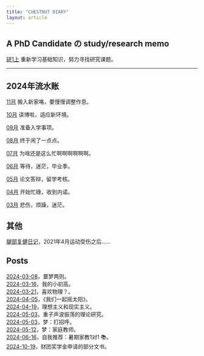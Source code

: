 ```yaml
---
title: "CHESTNUT DIARY"
layout: article
---
```



## A PhD Candidate の study/research memo

<a class="button button--primary button--rounded button--sm" href="M1-1-studymemo">研1上</a> 重新学习基础知识，努力寻找研究课题。

---

## 2024年流水账

<a class="button button--primary button--rounded button--sm" href="y24-10-imposter">11月</a> 搬入新家咯，要慢慢调整作息。

<a class="button button--primary button--rounded button--sm" href="y24-10-imposter">10月</a> 读博啦，适应新环境。

<a class="button button--primary button--rounded button--sm" href="y24-9-anxious">09月</a>  准备入学事项。

<a class="button button--primary button--rounded button--sm" href="y24-8-relaxed">08月</a> 终于闲了一点点。

<a class="button button--primary button--rounded button--sm" href="y24-7-stillbusy">07月</a> 为啥还是这么忙啊啊啊啊啊啊。

<a class="button button--primary button--rounded button--sm" href="y24-6-lost">06月</a> 等待，迷茫，毕业季。

<a class="button button--primary button--rounded button--sm" href="y24-5-verybusy">05月</a> 论文答辩，留学考核。

<a class="button button--primary button--rounded button--sm" href="y24-4-busyyyyy">04月</a> 开始忙碌，收到内诺。

<a class="button button--primary button--rounded button--sm" href="y24-3-saddddd">03月</a> 悲伤，烦躁，迷茫。

## 其他

[腿部复健日记](leg-rehabitation)，2021年4月运动受伤之后……

## Posts

[2024-03-08](2024-3-08-dream1)，噩梦两则。<br>
[2024-03-16](2024-3-16-chestnutbio)，我的小初高。<br>
[2024-03-21](2024-03-21)，喜欢物理？。<br>
[2024-04-05](2024-4-05-womenyiqiyaotaiyang)，《我们一起摇太阳》。<br>
[2024-04-19](2024-4-19-idealism)，理想主义和现实主义。<br>
[2024-05-03](2024-05-03-bscproject)，重子声波振荡的理论研究。<br>
[2024-05-03](2024-05-03-dream1)，梦：打招呼。<br>
[2024-05-12](2024-05-12-dream2)，梦：家庭教师。<br>
[2024-06-16](2024-06-16-tutorrecommend)，自我推荐：暑期家教1对1 📚。<br>
[2024-10-19](2024-10-19-itoscholarship)，财团奖学金申请的部分文书。<br>